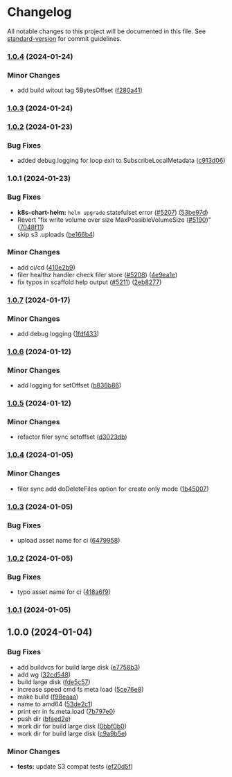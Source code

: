 # Changelog

All notable changes to this project will be documented in this file. See [standard-version](https://github.com/conventional-changelog/standard-version) for commit guidelines.

### [1.0.4](https://gitlab.stripchat.dev/infrastructure/utils/storage/seaweedfs/compare/v1.0.3...v1.0.4) (2024-01-24)


### Minor Changes

* add build witout tag 5BytesOffset ([f280a41](https://gitlab.stripchat.dev/infrastructure/utils/storage/seaweedfs/commit/f280a41dd1a87678fed075cdcf73c6287d04a4f9))

### [1.0.3](https://gitlab.stripchat.dev/infrastructure/utils/storage/seaweedfs/compare/v1.0.2...v1.0.3) (2024-01-24)

### [1.0.2](https://gitlab.stripchat.dev/infrastructure/utils/storage/seaweedfs/compare/v1.0.1...v1.0.2) (2024-01-23)


### Bug Fixes

* added debug logging for loop exit to SubscribeLocalMetadata ([c913d06](https://gitlab.stripchat.dev/infrastructure/utils/storage/seaweedfs/commit/c913d06d2c9f300d98605b8e53e45b21431cd211))

### 1.0.1 (2024-01-23)


### Bug Fixes

* **k8s-chart-helm:** `helm upgrade` statefulset error ([#5207](https://gitlab.stripchat.dev/infrastructure/utils/storage/seaweedfs/issues/5207)) ([53be97d](https://gitlab.stripchat.dev/infrastructure/utils/storage/seaweedfs/commit/53be97d5bea8b44db40077c62af5e224e21be3ee))
* Revert "fix write volume over size MaxPossibleVolumeSize ([#5190](https://gitlab.stripchat.dev/infrastructure/utils/storage/seaweedfs/issues/5190))" ([7048f11](https://gitlab.stripchat.dev/infrastructure/utils/storage/seaweedfs/commit/7048f110b3e4226a88ccdf8d7eb96ecf231fdd03))
* skip s3 .uploads ([be166b4](https://gitlab.stripchat.dev/infrastructure/utils/storage/seaweedfs/commit/be166b434f002dba684e8e3630a1e87fdb6a96db))


### Minor Changes

* add ci/cd ([410e2b9](https://gitlab.stripchat.dev/infrastructure/utils/storage/seaweedfs/commit/410e2b9827464fd64d6254de78d06ad7211b7514))
* filer healthz handler check filer store ([#5208](https://gitlab.stripchat.dev/infrastructure/utils/storage/seaweedfs/issues/5208)) ([4e9ea1e](https://gitlab.stripchat.dev/infrastructure/utils/storage/seaweedfs/commit/4e9ea1e628a4d2105a758d12673efdeebe43ebaa))
* fix typos in scaffold help output ([#5211](https://gitlab.stripchat.dev/infrastructure/utils/storage/seaweedfs/issues/5211)) ([2eb8277](https://gitlab.stripchat.dev/infrastructure/utils/storage/seaweedfs/commit/2eb82778bc85474ef71e5c923780dd141c12856f))

### [1.0.7](https://gitlab.stripchat.dev/infrastructure/utils/storage/seaweedfs/compare/v1.0.6...v1.0.7) (2024-01-17)


### Minor Changes

* add debug logging ([1fdf433](https://gitlab.stripchat.dev/infrastructure/utils/storage/seaweedfs/commit/1fdf433e5b0e38df768a71ca5c31472a87b13f9c))

### [1.0.6](https://gitlab.stripchat.dev/infrastructure/utils/storage/seaweedfs/compare/v1.0.5...v1.0.6) (2024-01-12)


### Minor Changes

* add logging for setOffset ([b836b86](https://gitlab.stripchat.dev/infrastructure/utils/storage/seaweedfs/commit/b836b86cd1ef40c5a1f5a05b415071c499b017d0))

### [1.0.5](https://gitlab.stripchat.dev/infrastructure/utils/storage/seaweedfs/compare/v1.0.4...v1.0.5) (2024-01-12)


### Minor Changes

* refactor filer sync setoffset ([d3023db](https://gitlab.stripchat.dev/infrastructure/utils/storage/seaweedfs/commit/d3023dbaa6eb131d3078d6c360db0c028096d812))

### [1.0.4](https://gitlab.stripchat.dev/infrastructure/utils/storage/seaweedfs/compare/v1.0.3...v1.0.4) (2024-01-05)


### Minor Changes

* filer sync add doDeleteFiles option for create only mode ([1b45007](https://gitlab.stripchat.dev/infrastructure/utils/storage/seaweedfs/commit/1b45007f51c02ba2b756126b7c719fe2cd8cc63b))

### [1.0.3](https://gitlab.stripchat.dev/infrastructure/utils/storage/seaweedfs/compare/v1.0.2...v1.0.3) (2024-01-05)


### Bug Fixes

* upload asset name for ci ([6479958](https://gitlab.stripchat.dev/infrastructure/utils/storage/seaweedfs/commit/647995893efeddbbe15d934b490e2729c69a6de4))

### [1.0.2](https://gitlab.stripchat.dev/infrastructure/utils/storage/seaweedfs/compare/v1.0.1...v1.0.2) (2024-01-05)


### Bug Fixes

* typo asset name for ci ([418a6f9](https://gitlab.stripchat.dev/infrastructure/utils/storage/seaweedfs/commit/418a6f9c3f59b751976eff46e27008740ea7da98))

### [1.0.1](https://gitlab.stripchat.dev/infrastructure/utils/storage/seaweedfs/compare/v1.0.0...v1.0.1) (2024-01-05)

## 1.0.0 (2024-01-04)


### Bug Fixes

* add buildvcs for build large disk ([e7758b3](https://gitlab.stripchat.dev/infrastructure/utils/storage/seaweedfs/commit/e7758b362ab33b7fa4c3c14b18a630ceff821795))
* add wg ([32cd548](https://gitlab.stripchat.dev/infrastructure/utils/storage/seaweedfs/commit/32cd548e9d63a7f13688085a2eff9b054aec95f2))
* build large disk ([fde5c57](https://gitlab.stripchat.dev/infrastructure/utils/storage/seaweedfs/commit/fde5c571732cacf6dfc4d9f524fc403d276cb04d))
* increase speed cmd fs meta load ([5ce76e8](https://gitlab.stripchat.dev/infrastructure/utils/storage/seaweedfs/commit/5ce76e8152d5583a13e92de4ec4ce98061e8a1bd))
* make build ([f98eaaa](https://gitlab.stripchat.dev/infrastructure/utils/storage/seaweedfs/commit/f98eaaac006a33c9d0914d9a71d0090f956e991d))
* name to amd64 ([53de2c1](https://gitlab.stripchat.dev/infrastructure/utils/storage/seaweedfs/commit/53de2c125bfc221aa1a1e9722283639998c8c88a))
* print err in fs.meta.load ([7b797e0](https://gitlab.stripchat.dev/infrastructure/utils/storage/seaweedfs/commit/7b797e047a56aafe2697227da9252f185684028e))
* push dir ([bfaed2e](https://gitlab.stripchat.dev/infrastructure/utils/storage/seaweedfs/commit/bfaed2e62d69502769d3f65206bf6eaabcc4b1f0))
* work dir for build large disk ([0bbf0b0](https://gitlab.stripchat.dev/infrastructure/utils/storage/seaweedfs/commit/0bbf0b07645206fa41a8db368dbeb71daae378ee))
* work dir for build large disk ([c9a9b5e](https://gitlab.stripchat.dev/infrastructure/utils/storage/seaweedfs/commit/c9a9b5e60d8a5a834d403840b5039a93c110861e))


### Minor Changes

* **tests:** update S3 compat tests ([ef20d5f](https://gitlab.stripchat.dev/infrastructure/utils/storage/seaweedfs/commit/ef20d5fc635f033d05eb6e116064e260160ffeba))
